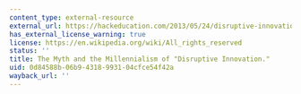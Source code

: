 ```yaml
---
content_type: external-resource
external_url: https://hackeducation.com/2013/05/24/disruptive-innovation
has_external_license_warning: true
license: https://en.wikipedia.org/wiki/All_rights_reserved
status: ''
title: The Myth and the Millennialism of "Disruptive Innovation."
uid: 0d84588b-06b9-4318-9931-04cfce54f42a
wayback_url: ''
---
```


